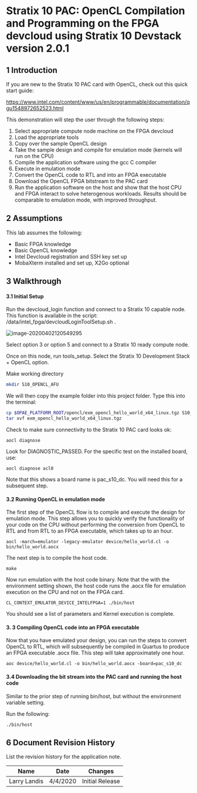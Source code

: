 

# Stratix 10 PAC: OpenCL Compilation and Programming on the FPGA devcloud using Stratix 10 Devstack version 2.0.1

 

## 1       Introduction

If you are new to the Stratix 10 PAC card with OpenCL, check out this quick start guide:

https://www.intel.com/content/www/us/en/programmable/documentation/qgu1548972652523.html

This demonstration will step the user through the following steps:

1. Select appropriate compute node machine on the FPGA devcloud
2. Load the appropriate tools
3. Copy over the sample OpenCL design
4. Take the sample design and compile for emulation mode (kernels will run on the CPU)
5. Compile the application software using the gcc C compiler
6. Execute in emulation mode
7. Convert the OpenCL code to RTL and into an FPGA executable 
8. Download the OpenCL FPGA bitstream to the PAC card
9. Run the application software on the host and show that the host CPU  and FPGA interact to solve heterogenous workloads. Results should be comparable to emulation mode, with improved throughput.



## 2       Assumptions

This lab assumes the following:

- Basic FPGA knowledge
- Basic OpenCL knowledge
- Intel Devcloud registration and SSH key set up
- MobaXterm installed and set up, X2Go optional



## 3       Walkthrough

#### 3.1            Initial Setup

Run the devcloud_login function and connect to a Stratix 10 capable node. This function is available in the script: /data/intel_fpga/devcloudLoginToolSetup.sh .

![image-20200402120549295](C:\Users\llandis\AppData\Roaming\Typora\typora-user-images\image-20200402120549295.png)

Select option 3 or option 5 and connect to a Stratix 10 ready compute node.

Once on this node, run tools_setup. Select the Stratix 10 Development Stack + OpenCL option.

Make  working directory

```bash
mkdir S10_OPENCL_AFU
```

We will then copy the example folder into this project folder. Type this into the terminal:

```bash
cp $OPAE_PLATFORM_ROOT/opencl/exm_opencl_hello_world_x64_linux.tgz S10_OPENCL_AFU
tar xvf exm_opencl_hello_world_x64_linux.tgz

```

Check to make sure connectivity to the Stratix 10 PAC card looks ok:

```
aocl diagnose
```

Look for DIAGNOSTIC_PASSED. For the specific test on the installed board, use:

```
aocl diagnose acl0
```

Note that this shows a board name is pac_s10_dc. You will need this for a subsequent step.

#### 3.2 Running OpenCL in emulation mode

The first step of the OpenCL flow is to compile and execute the design for emulation mode. This step allows you to quickly verify the functionality of your code on the CPU without performing the conversion from OpenCL to RTL and from RTL to an FPGA executable, which takes up to an hour.

```
aocl -march=emulator -legacy-emulator device/hello_world.cl -o bin/hello_world.aocx
```

The next step is to compile the host code. 

```
make
```

Now run emulation with the host code binary. Note that the with the environment setting shown, the host code runs the .aocx file for emulation execution on the CPU and not on the FPGA card.

```
CL_CONTEXT_EMULATOR_DEVICE_INTELFPGA=1 ./bin/host
```

You should see a list of parameters and Kernel execution is complete.

#### 3. 3 Compiling OpenCL code into an FPGA executable

Now that you have emulated your design, you can run the steps to convert OpenCL to RTL, which will subsequently be compiled in Quartus to produce an FPGA executable .aocx file. This step will take approximately one hour.

```
aoc device/hello_world.cl -o bin/hello_world.aocx -board=pac_s10_dc
```

#### 3.4 Downloading the bit stream into the PAC card and running the host code

Similar to the prior step of running bin/host, but without the environment variable setting.

Run the following:

```
./bin/host
```



## 6       Document Revision History

List the revision history for the application note.

| Name         | Date     | Changes         |
| ------------ | -------- | --------------- |
| Larry Landis | 4/4/2020 | Initial Release |



 
